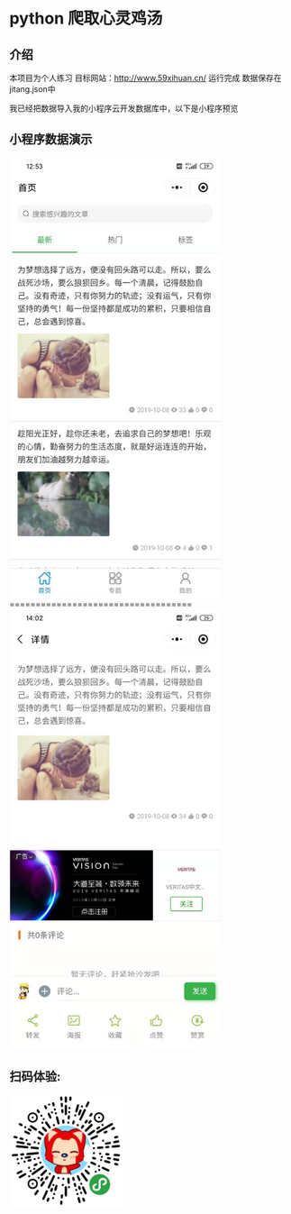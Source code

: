 # python 爬取心灵鸡汤 
## 介绍
本项目为个人练习
目标网站：http://www.59xihuan.cn/
运行完成 数据保存在jitang.json中

我已经把数据导入我的小程序云开发数据库中，以下是小程序预览

## 小程序数据演示

<img src='Demonstration%20(1).jpg' width=375 />
<br>===================================<br>
<img src='Demonstration%20(4).jpg' width=375 />

## 扫码体验:
<img src='logo.png' width=200 />
